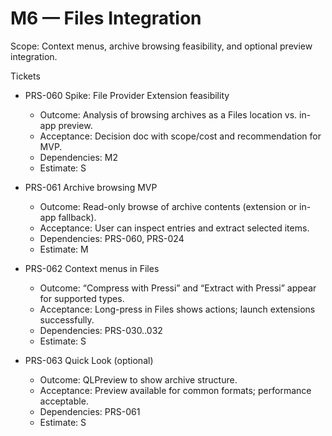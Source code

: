 # M6 — Files Integration

Scope: Context menus, archive browsing feasibility, and optional preview integration.

Tickets
- PRS-060 Spike: File Provider Extension feasibility
  - Outcome: Analysis of browsing archives as a Files location vs. in-app preview.
  - Acceptance: Decision doc with scope/cost and recommendation for MVP.
  - Dependencies: M2
  - Estimate: S

- PRS-061 Archive browsing MVP
  - Outcome: Read-only browse of archive contents (extension or in-app fallback).
  - Acceptance: User can inspect entries and extract selected items.
  - Dependencies: PRS-060, PRS-024
  - Estimate: M

- PRS-062 Context menus in Files
  - Outcome: “Compress with Pressi” and “Extract with Pressi” appear for supported types.
  - Acceptance: Long-press in Files shows actions; launch extensions successfully.
  - Dependencies: PRS-030..032
  - Estimate: S

- PRS-063 Quick Look (optional)
  - Outcome: QLPreview to show archive structure.
  - Acceptance: Preview available for common formats; performance acceptable.
  - Dependencies: PRS-061
  - Estimate: S
